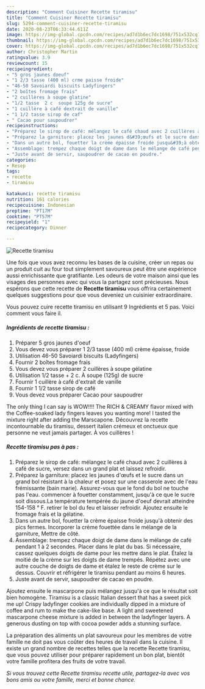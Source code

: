 ```yaml
---
description: "Comment Cuisiner Recette tiramisu"
title: "Comment Cuisiner Recette tiramisu"
slug: 5294-comment-cuisiner-recette-tiramisu
date: 2020-08-23T06:33:44.611Z
image: https://img-global.cpcdn.com/recipes/ad7d1b6ec7dc1698/751x532cq70/recette-tiramisu-photo-principale-de-la-recette.jpg
thumbnail: https://img-global.cpcdn.com/recipes/ad7d1b6ec7dc1698/751x532cq70/recette-tiramisu-photo-principale-de-la-recette.jpg
cover: https://img-global.cpcdn.com/recipes/ad7d1b6ec7dc1698/751x532cq70/recette-tiramisu-photo-principale-de-la-recette.jpg
author: Christopher Martin
ratingvalue: 3.9
reviewcount: 15
recipeingredient:
- "5 gros jaunes doeuf"
- "1 2/3 tasse (400 ml) crme paisse froide"
- "46-50 Savoiardi biscuits Ladyfingers"
- "2 boîtes fromage frais"
- "2 cuillères à soupe glatine"
- "1/2 tasse  2 c  soupe 125g de sucre"
- "1 cuillère à café dextrait de vanille"
- "1 1/2 tasse sirop de caf"
- " Cacao pour saupoudrer"
recipeinstructions:
- "Préparez le sirop de café: mélangez le café chaud avec 2 cuillères à café de sucre, versez dans un grand plat et laissez refroidir."
- "Préparez la garniture: placez les jaunes d&#39;œufs et le sucre dans un grand bol résistant à la chaleur et posez sur une casserole avec de l&#39;eau frémissante (bain marie). Assurez-vous que le fond du bol ne touche pas l&#39;eau. commencer à fouetter constamment, jusqu&#39;à ce que le sucre soit dissous.La température tempérée du jaune d&#39;oeuf devrait atteindre 154-158 ° F. retirer le bol du feu et laisser refroidir. Ajoutez ensuite le fromage frais et la gélatine."
- "Dans un autre bol, fouetter la crème épaisse froide jusqu&#39;à obtenir des pics fermes. Incorporer la crème fouettée dans le mélange de la garniture, Mettre de côté."
- "Assemblage: trempez chaque doigt de dame dans le mélange de café pendant 1 à 2 secondes. Placer dans le plat du bas. Si nécessaire, cassez quelques doigts de dame pour les mettre dans le plat. Étalez la moitié de la crème sur les doigts de dame trempés. Répétez avec une autre couche de doigts de dame et étalez le reste de crème sur le dessus. Couvrir et réfrigérer le tiramisu pendant au moins 6 heures."
- "Juste avant de servir, saupoudrer de cacao en poudre."
categories:
- Resep
tags:
- recette
- tiramisu

katakunci: recette tiramisu 
nutrition: 161 calories
recipecuisine: Indonesian
preptime: "PT17M"
cooktime: "PT57M"
recipeyield: "1"
recipecategory: Dinner

---
```



![Recette tiramisu](https://img-global.cpcdn.com/recipes/ad7d1b6ec7dc1698/751x532cq70/recette-tiramisu-photo-principale-de-la-recette.jpg)

Une fois que vous avez reconnu les bases de la cuisine, créer un repas ou un produit cuit au four tout simplement savoureux peut être une expérience aussi enrichissante que gratifiante. Les odeurs de votre maison ainsi que les visages des personnes avec qui vous la partagez sont précieuses. Nous espérons que cette recette de <strong> Recette tiramisu </strong> vous offrira certainement quelques suggestions pour que vous deveniez un cuisinier extraordinaire.

<!--inarticleads1-->

Vous pouvez cuire recette tiramisu en utilisant 9 Ingrédients et 5 pas. Voici comment vous faire il.

##### Ingrédients de recette tiramisu :

1. Préparer 5 gros jaunes d&#39;oeuf
1. Vous devez vous préparer 1 2/3 tasse (400 ml) crème épaisse, froide
1. Utilisation 46-50 Savoiardi biscuits (Ladyfingers)
1. Fournir 2 boîtes fromage frais
1. Vous devez vous préparer 2 cuillères à soupe gélatine
1. Utilisation 1/2 tasse + 2 c. À soupe (125g) de sucre
1. Fournir 1 cuillère à café d&#39;extrait de vanille
1. Fournir 1 1/2 tasse sirop de café
1. Vous devez vous préparer  Cacao pour saupoudrer


The only thing I can say is WOW!!!! The RICH &amp; CREAMY flavor mixed with the Coffee-soaked lady fingers leaves you wanting more! I tasted the mixture right after adding the Marscapone. Découvrez la recette incontournable du tiramisu, dessert italien crémeux et onctueux que personne ne veut jamais partager. À vos cuillères ! 

<!--inarticleads2-->

##### Recette tiramisu pas à pas :

1. Préparez le sirop de café: mélangez le café chaud avec 2 cuillères à café de sucre, versez dans un grand plat et laissez refroidir.
1. Préparez la garniture: placez les jaunes d&#39;œufs et le sucre dans un grand bol résistant à la chaleur et posez sur une casserole avec de l&#39;eau frémissante (bain marie). Assurez-vous que le fond du bol ne touche pas l&#39;eau. commencer à fouetter constamment, jusqu&#39;à ce que le sucre soit dissous.La température tempérée du jaune d&#39;oeuf devrait atteindre 154-158 ° F. retirer le bol du feu et laisser refroidir. Ajoutez ensuite le fromage frais et la gélatine.
1. Dans un autre bol, fouetter la crème épaisse froide jusqu&#39;à obtenir des pics fermes. Incorporer la crème fouettée dans le mélange de la garniture, Mettre de côté.
1. Assemblage: trempez chaque doigt de dame dans le mélange de café pendant 1 à 2 secondes. Placer dans le plat du bas. Si nécessaire, cassez quelques doigts de dame pour les mettre dans le plat. Étalez la moitié de la crème sur les doigts de dame trempés. Répétez avec une autre couche de doigts de dame et étalez le reste de crème sur le dessus. Couvrir et réfrigérer le tiramisu pendant au moins 6 heures.
1. Juste avant de servir, saupoudrer de cacao en poudre.


Ajoutez ensuite le mascarpone puis mélangez jusqu&#39;à ce que le résultat soit bien homogène. Tiramisu is a classic Italian dessert that has a sweet pick me up! Crispy ladyfinger cookies are individually dipped in a mixture of coffee and rum to make the cake-like base. A light and sweetened mascarpone cheese mixture is added in between the ladyfinger layers. A generous dusting on top with cocoa powder adds a stunning surface. 

<!--inarticleads1-->

<p>
La préparation des aliments un plat savoureux pour les membres de votre famille ne doit pas vous coûter des heures de travail dans la cuisine. Il existe un grand nombre de recettes telles que la recette Recette tiramisu, que vous pouvez utiliser pour préparer rapidement un bon plat, bientôt votre famille profitera des fruits de votre travail.
</p>

<p>
<i>Si vous trouvez cette Recette tiramisu recette utile, partagez-la avec vos bons amis ou votre famille, merci et bonne chance.</i>
</p>
